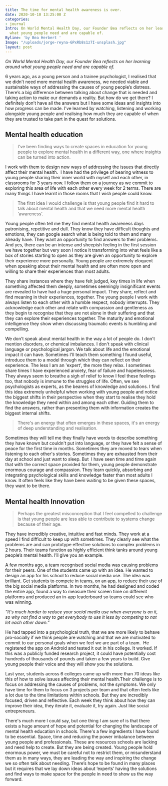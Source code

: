 ```yaml
---
title: The time for mental health awareness is over.
date: 2020-10-10 13:25:00 Z
categories:
- journal
Intro: On World Mental Health Day, our Founder Bea reflects on her learning around
  what young people need and are capable of.
Byline: 'by Bea Herbert '
Image: "/uploads/jorge-reyna-GPxRb8s1z7I-unsplash.jpg"
layout: post
---
```


*On World Mental Health Day, our Founder Bea reflects on her learning around what young people need and are capable of.*

6 years ago, as a young person and a trainee psychologist, I realised that we didn’t need more mental health awareness, we needed viable and sustainable ways of addressing the causes of young people’s distress. There’s a big difference between talking about change that is needed and taking action to make our demands a reality. But how do we get there? I definitely don’t have all the answers but I have some ideas and insights into how progress can be made. I’ve learned by watching, listening and working alongside young people and realising how much they are capable of when they are trusted to take part in the quest for solutions.

## Mental health education

> I've been finding ways to create spaces in education for young people to explore mental health in a different way, one where insights can be turned into action.

I work with them to design new ways of addressing the issues that directly affect their mental health.  I have had the privilege of bearing witness to young people sharing their inner world with myself and each other, in classrooms for 3 years now. I follow them on a journey as we commit to exploring this area of life with each other every week for 2 terms. There are many things I have learnt in those rooms that I wish people could know.

> The first idea I would challenge is that young people find it hard to talk about mental health and that we need more mental health ‘awareness’.

Young people often tell me they find mental health awareness days patronising, repetitive and dull. They know they have difficult thoughts and emotions, they can google search what is being told to them and many already have. They want an opportunity to find answers to their problems. And yes, there can be an intense and sheepish feeling in the first session we have together but very soon I notice it transforming into what feels like a box of stories starting to open as they are given an opportunity to explore their experience more personally. Young people are extremely eloquent when speaking about their mental health and are often more open and willing to share their experiences than most adults.

They share instances where they have felt judged, key times in life when something affected them deeply, sometimes seemingly insignificant events are revealed to have had a huge personal impact. They share, reflect and find meaning in their experiences, together. The young people I work with always listen to each other with a humble respect, nobody interrupts. They acknowledge each other and relate with compassion and gentleness as they begin to recognise that they are not alone in their suffering and that they can explore their experiences together. The maturity and emotional intelligence they show when discussing traumatic events is humbling and compelling.

We don't speak about mental health in the way a lot of people do. I don't mention disorders, or chemical imbalances. I don't speak with clinical language or psychological jargon. We talk about life and the emotional impact it can have. Sometimes I'll teach them something I found useful, introduce them to a model through which they can reflect on their experience. The less I am an 'expert', the more they relax. I sometimes share times I have experienced anxiety, fear of failure and hopelessness. They always seem to breathe a sigh of relief to know I feel these feelings too, that nobody is immune to the struggles of life. Often, we see psychologists as experts, as the bearers of knowledge and solutions. I find this idea extremely unhelpful when working with young people and notice the biggest shifts in their perspective when they start to realise they hold the knowledge they need within and among each other. Guiding them to find the answers, rather than presenting them with information creates the biggest internal shifts.

> There's an energy that often emerges in these spaces, it's an energy of deep understanding and realisation.

Sometimes they will tell me they finally have words to describe something they have known but couldn't put into language, or they have felt a sense of peace for the first time in months. Sometimes they are moved to tears when listening to each other's stories. Sometimes they are exhausted from their day at school and just want to sleep. But  I have seen time and time again that with the correct space provided for them, young people demonstrate enormous courage and compassion. They learn quickly, absorbing and integrating psychological skills and knowledge faster than most adults I know. It often feels like they have been waiting to be given these spaces, they want to be there.

## Mental health Innovation

> Perhaps the greatest misconception that I feel compelled to challenge is that young people are less able to contribute to systems change because of their age. 

They have incredibly creative, intuitive and fast minds. They work at a speed I find difficult to keep up with sometimes. They clearly see what the problems are and can prototype effective solutions to complex problems in 2 hours. Their teams function as highly efficient think tanks around young people’s mental health. I’ll give you an example.

A few months ago, a team recognised social media was causing problems for their peers. One of the students came up with an idea. He wanted to design an app for his school to reduce social media use. The idea was brilliant. Get students to compete in teams, on an app, to reduce their use of the big social media platforms. In two months, he had designed and coded the entire app, found a way to measure their screen time on different platforms and produced an in-app leaderboard so teams could see who was winning.

*“It's much harder to reduce your social media use when everyone is on it, so why not find a way to get everybody to use it less by competing to not let each other down.”*

He had tapped into a psychological truth, that we are more likely to behave pro-socially if we think people are watching and that we are motivated to commit to our personal goals when we feel we are part of a team.  He registered the app on Android and tested it out in his college. It worked. If this was a publicly funded research project, it could have potentially cost hundreds of thousands of pounds and taken a few years to build. Give young people their voice and they will show you the solutions.

Last year, students across 6 colleges came up with more than 70 ideas like this of how to solve issues affecting their mental health.Their challenge is to focus on addressing the causes of problems, not the symptoms. We only have time for them to focus on 3 projects per team and that often feels like a lot due to the time limitations within schools. But they are incredibly focused, driven and reflective. Each week they think about how they can improve their idea, they iterate it, evaluate it, try again. Just like social entrepreneurs.

There's much more I could say, but one thing I am sure of is that there exists a huge amount of hope and potential for changing the landscape of mental health education in schools. There's a few ingredients I have found to be essential. Space, time and reducing the power imbalance between young people and professionals. These are resources schools are lacking and need help to create. But they are being created. Young people hold enormous power, we must be careful not to restrict them, or misunderstand them as in many ways, they are leading the way and inspiring the change we so often talk about needing. There’s hope to be found in many places but it requires that we lay down ideas about ‘experts’ having the solutions and find ways to make space for the people in need to show us the way forward.